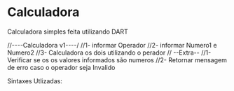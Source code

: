 # Calculadora
Calculadora simples feita utilizando DART

//----Calculadora v1----/
//1- informar Operador
//2- informar Numero1 e Numero2
//3- Calculadora os dois utilizando o perador
// --Extra--
//1- Verificar se os os valores informados são numeros
//2- Retornar mensagem de erro caso o operador seja Invalido

Sintaxes Utlizadas:

